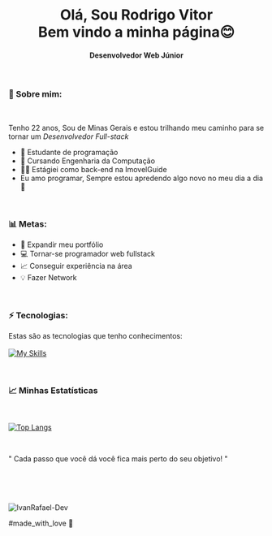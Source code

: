 <h1 style="text-align:center"> 
    Olá, Sou Rodrigo Vitor <br/>
    Bem vindo a minha página😊  
 </h1>


<h4 style="text-align:center"> Desenvolvedor Web Júnior</h4>
    <br>

### 🌼 Sobre mim:

<br>

Tenho 22 anos, Sou de Minas Gerais e estou trilhando meu caminho para se tornar um *Desenvolvedor Full-stack*

* 🚀 Estudante de programação
* 🏫 Cursando Engenharia da Computação
* 👨‍💻 Estágiei como back-end na ImovelGuide
* Eu amo programar, Sempre estou apredendo algo novo no meu dia a dia 🚀

<br>

### 📊 Metas:
* 📂 Expandir meu portfólio
* 💻 Tornar-se programador web fullstack
* 📈 Conseguir experiência na área
* 💡 Fazer Network

<br>


### ⚡ Tecnologias:
 Estas são as tecnologias que tenho conhecimentos: 
 <br> <br>
 [![My Skills](https://skillicons.dev/icons?i=js,html,css,typescript,php,laravel)](https://skillicons.dev)

<Br>

### 📈 Minhas Estatísticas
<Br> 

 [![Top Langs](https://github-readme-stats.vercel.app/api/top-langs/?username=Rodrigo-Vitor&show_icons=true&layout=compact&card_width=443)](https://github.com/anuraghazra/github-readme-stats)

<br>

 " Cada passo que você dá você fica mais perto do seu objetivo! "
 
 <br />
<br />
<br />
<p align="left">
  <img src="https://komarev.com/ghpvc/?username=Rodrigo-Vitor" alt="IvanRafael-Dev" />
</p>
<p>
  #made_with_love 🖤
